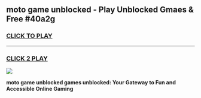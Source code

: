 
## moto game unblocked - Play Unblocked Gmaes & Free #40a2g
<h3>
<a href="https://premium.freeplayer.one?title=moto_game_unblocked&ref=03M">CLICK TO PLAY</a></h3>
<hr>

<h3>
<a href="https://premium.freeplayer.one?title=moto_game_unblocked&ref=03M">CLICK 2 PLAY</a>
  
</h3>

<a href="https://premium.freeplayer.one?title=moto_game_unblocked&ref=03M"><img src="https://clearcache.store/games.png"></a>


**moto game unblocked games unblocked: Your Gateway to Fun and Accessible Online Gaming**
